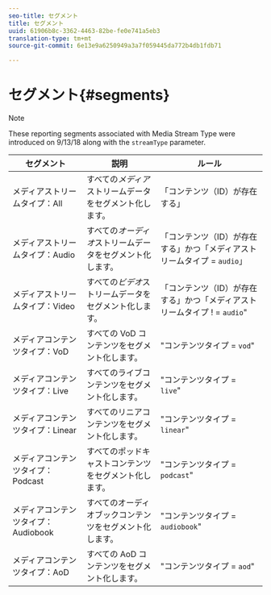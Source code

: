 ```yaml
---
seo-title: セグメント
title: セグメント
uuid: 61906b8c-3362-4463-82be-fe0e741a5eb3
translation-type: tm+mt
source-git-commit: 6e13e9a6250949a3a7f059445da772b4db1fdb71

---
```



# セグメント{#segments}

>[!NOTE]
>
>These reporting segments associated with Media Stream Type were introduced on 9/13/18 along with the `streamType` parameter.

| セグメント | 説明 | ルール |
|---|---|---|
| メディアストリームタイプ：All | すべての&#x200B;*メディア*&#x200B;ストリームデータをセグメント化します。 | 「コンテンツ（ID）が存在する」 |
| メディアストリームタイプ：Audio | すべての&#x200B;*オーディオ*&#x200B;ストリームデータをセグメント化します。 | 「コンテンツ（ID）が存在する」かつ「メディアストリームタイプ = `audio`」 |
| メディアストリームタイプ：Video | すべての&#x200B;*ビデオ*&#x200B;ストリームデータをセグメント化します。 | 「コンテンツ（ID）が存在する」かつ「メディアストリームタイプ ! = `audio`" |
| メディアコンテンツタイプ：VoD | すべての VoD コンテンツをセグメント化します。 | "コンテンツタイプ = `vod`" |
| メディアコンテンツタイプ：Live | すべてのライブコンテンツをセグメント化します。 | "コンテンツタイプ = `live`" |
| メディアコンテンツタイプ：Linear | すべてのリニアコンテンツをセグメント化します。 | "コンテンツタイプ = `linear`" |
| メディアコンテンツタイプ：Podcast | すべてのポッドキャストコンテンツをセグメント化します。 | "コンテンツタイプ = `podcast`" |
| メディアコンテンツタイプ：Audiobook | すべてのオーディオブックコンテンツをセグメント化します。 | "コンテンツタイプ = `audiobook`" |
| メディアコンテンツタイプ：AoD | すべての AoD コンテンツをセグメント化します。 | "コンテンツタイプ = `aod`" |

